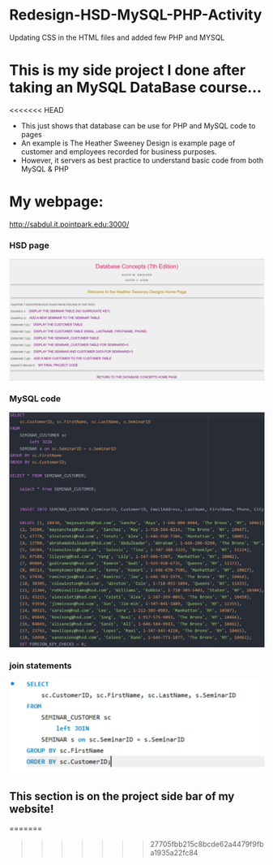 # Redesign-HSD-MySQL-PHP-Activity
Updating CSS in the HTML files and added few PHP and MYSQL

# This is my side project I done after taking an MySQL DataBase course...
<<<<<<< HEAD

- This just shows that database can be use for PHP and MySQL code to pages
- An example is The Heather Sweeney Design is example page of customer and employees recorded for business purposes.
- However, it servers as best practice to understand basic code from both MySQL & PHP

# My webpage:

http://sabdul.it.pointpark.edu:3000/

### HSD page
![HSD](img/HSD.JPG)

### MySQL code
![MYSQL](img/SQL.JPG)

### join statements
![JOIN](img/JOIN.JPG)





## This section is on the project side bar of my website!
=======
>>>>>>> 27705fbb215c8bcde62a4479f9fba1935a22fc84
